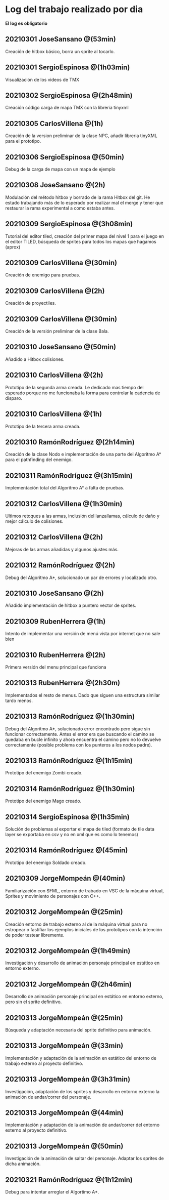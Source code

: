 # Log del trabajo realizado por dia
**El log es obligatorio**

## 20210301 JoseSansano @(53min)
Creación de hitbox básico, borra un sprite al tocarlo.

## 20210301 SergioEspinosa @(1h03min)
Visualización de los videos de TMX

## 20210302 SergioEspinosa @(2h48min)
Creación código carga de mapa TMX con la libreria tinyxml

## 20210305 CarlosVillena @(1h)
Creación de la version preliminar de la clase NPC, añadir libreria tinyXML para el prototipo.

## 20210306 SergioEspinosa @(50min)
Debug de la carga de mapa con un mapa de ejemplo

## 20210308 JoseSansano @(2h)
Modulación del método hitbox y borrado de la rama Hitbox del git. He estado trabajando más de lo esperado por realizar mal el merge y tener que restaurar la rama experimental a como estaba antes.

## 20210309 SergioEspinosa @(3h08min)
Tutorial del editor tiled, creación del primer mapa del nivel 1 para el juego en el editor TILED, búsqueda de sprites para todos los mapas que hagamos (aprox)

## 20210309 CarlosVillena @(30min)
Creación de enemigo para pruebas.

## 20210309 CarlosVillena @(2h)
Creación de proyectiles.

## 20210309 CarlosVillena @(30min)
Creación de la versión preliminar de la clase Bala.

## 20210310 JoseSansano @(50min)
Añadido a Hitbox colisiones.

## 20210310 CarlosVillena @(2h)
Prototipo de la segunda arma creada. Le dedicado mas tiempo del esperado porque no me funcionaba la forma para controlar la cadencia de disparo.

## 20210310 CarlosVillena @(1h)
Prototipo de la tercera arma creada.

## 20210310 RamónRodríguez @(2h14min)
Creación de la clase Nodo e implementación de una parte del Algoritmo A* para el pathfinding del enemigo.

## 20210311 RamónRodríguez @(3h15min)
Implementación total del Algoritmo A* a falta de pruebas.

## 20210312 CarlosVillena @(1h30min)
Ultimos retoques a las armas, inclusión del lanzallamas, cálculo de daño y mejor cálculo de colisiones.

## 20210312 CarlosVillena @(2h)
Mejoras de las armas añadidas y algunos ajustes más.

## 20210312 RamónRodríguez @(2h)
Debug del Algoritmo A*, solucionado un par de errores y localizado otro.

## 20210310 JoseSansano @(2h)
Añadido implementación de hitbox a puntero vector de sprites.

## 20210309 RubenHerrera @(1h)
Intento de implementar una versión de menú vista por internet que no sale bien

## 20210310 RubenHerrera @(2h)
Primera versión del menu principal que funciona

## 20210313 RubenHerrera @(2h30m)
Implementados el resto de menus. Dado que siguen una estructura similar tardo menos.
## 20210313 RamónRodríguez @(1h30min)
Debug del Algoritmo A*, solucionado error encontrado pero sigue sin funcionar correctamente. Antes el error era que buscando el camino se quedaba en bucle infinito y ahora encuentra el camino pero no lo devuelve correctamente (posible problema con los punteros a los nodos padre).

## 20210313 RamónRodríguez @(1h15min)
Prototipo del enemigo Zombi creado.

## 20210314 RamónRodríguez @(1h30min)
Prototipo del enemigo Mago creado.

## 20210314 SergioEspinosa @(1h35min)
Solución de problemas al exportar el mapa de tiled (formato de tile data layer se exportaba en csv y no en xml que es como lo tenemos)

## 20210314 RamónRodríguez @(45min)
Prototipo del enemigo Soldado creado.

## 20210309 JorgeMompeán @(40min)
Familiarización con SFML, entorno de trabado en VSC de la máquina virtual, Sprites y movimiento de personajes con C++.

## 20210312 JorgeMompeán @(25min)
Creación entorno de trabajo externo al de la máquina virtual para no estropear o fastifiar los ejemplos iniciales de los prototipos con la intención de poder testear libremente.

## 20210312 JorgeMompeán @(1h49min)
Investigación y desarrollo de animación personaje principal en estático en entorno externo.

## 20210312 JorgeMompeán @(2h46min)
Desarrollo de animación personaje principal en estático en entorno externo, pero sin el sprite definitivo.

## 20210313 JorgeMompeán @(25min)
Búsqueda y adaptación necesaria del sprite definitivo para animación.

## 20210313 JorgeMompeán @(33min)
Implementación y adaptación de la animación en estático del entorno de trabajo externo al proyecto definitivo.

## 20210313 JorgeMompeán @(3h31min)
Investigación, adaptación de los sprites y desarrollo en entorno externo la animación de andar/correr del personaje.

## 20210313 JorgeMompeán @(44min)
Implementación y adaptación de la animación de andar/correr del entorno externo al proyecto definitivo.

## 20210313 JorgeMompeán @(50min)
Investigación de la animación de saltar del personaje. Adaptar los sprites de dicha animación. 

## 20210321 RamónRodríguez @(1h12min)
Debug para intentar arreglar el Algortimo A*.
